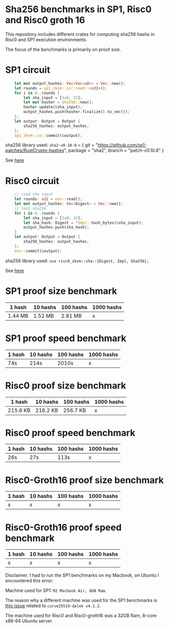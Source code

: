 # Sha256 benchmarks in SP1, Risc0 and Risc0 groth 16

This repository includes different crates for computing sha256 hashs in Risc0 and SP1 execution environments.

The focus of the benchmarks is primarily on proof size.

# SP1 circuit

```rust
    let mut output_hashes: Vec<Vec<u8>> = Vec::new();
    let rounds = sp1_zkvm::io::read::<u32>();
    for i in 0..rounds {
        let sha_input = [1u8; 32];
        let mut hasher = Sha256::new();
        hasher.update(&sha_input);
        output_hashes.push(hasher.finalize().to_vec());
    };
    let output: Output = Output {
        sha256_hashes: output_hashes,
    };
    sp1_zkvm::io::commit(&output);
```

sha256 library used: `sha2-v0-10-8` = { git = "https://github.com/sp1-patches/RustCrypto-hashes", package = "sha2", branch = "patch-v0.10.8" }

See [here](https://github.com/sp1-patches/RustCrypto-hashes)

# Risc0 circuit

```rust
    // read the input
    let rounds: u32 = env::read();
    let mut output_hashes: Vec<Digest> = Vec::new();
    // test sha256
    for i in 0..rounds {
        let sha_input = [1u8; 32];
        let sha_hash: Digest = *Impl::hash_bytes(&sha_input);
        output_hashes.push(sha_hash);
    }
    let output: Output = Output {
        sha256_hashes: output_hashes,
    };
    env::commit(&output);
```

sha256 library used: `use risc0_zkvm::sha::{Digest, Impl, Sha256};`

See [here](https://crates.io/crates/risc0-zkvm)

# SP1 proof size benchmark 

| 1 hash | 10 hashs | 100 hashs | 1000 hashs |
| --- | --- | --- | --- |
| 1.44 MB | 1.52 MB | 2.81 MB | x |

# SP1 proof speed benchmark
| 1 hash | 10 hashs | 100 hashs | 1000 hashs |
| --- | --- | --- | --- |
| 74s | 214s | 2010s | x |

# Risc0 proof size benchmark

| 1 hash | 10 hashs | 100 hashs | 1000 hashs |
| --- | --- | --- | --- |
| 215.6 KB | 216.2 KB | 256.7 KB | x |

# Risc0 proof speed benchmark

| 1 hash | 10 hashs | 100 hashs | 1000 hashs |
| --- | --- | --- | --- |
| 26s | 27s | 113s | x |

# Risc0-Groth16 proof size benchmark

| 1 hash | 10 hashs | 100 hashs | 1000 hashs |
| --- | --- | --- | --- |
| x | x | x | x |

# Risc0-Groth16 proof speed benchmark

| 1 hash | 10 hashs | 100 hashs | 1000 hashs |
| --- | --- | --- | --- |
| x | x | x | x |


Disclaimer: I had to run the SP1 benchmarks on my Macbook, on Ubuntu I encountered this error:

Machine used for SP1: `M2 Macbook Air, 8GB Ram`.

The reason why a different machine was used for the SP1 benchmarks is [this issue](https://github.com/jdx/mise/issues/1630) related to `curve25519-dalek v4.1.2`.

The machine used for Risc0 and Risc0-groth16 was a 32GB Ram, 8-core x86-64 Ubuntu server.